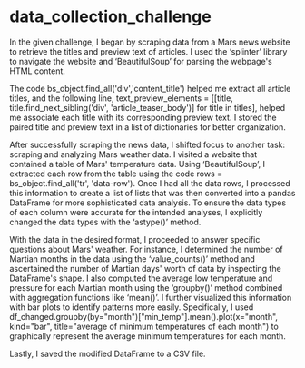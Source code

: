 # data_collection_challenge
In the given challenge, I began by scraping data from a Mars news website to retrieve the titles and preview text of articles. I used the ‘splinter’ library to navigate the website and ‘BeautifulSoup’ for parsing the webpage's HTML content. 

The code bs_object.find_all('div','content_title') helped me extract all article titles, and the following line, text_preview_elements = [[title, title.find_next_sibling('div', 'article_teaser_body')] for title in titles], helped me associate each title with its corresponding preview text. I stored the paired title and preview text in a list of dictionaries for better organization.

After successfully scraping the news data, I shifted focus to another task: scraping and analyzing Mars weather data. I visited a website that contained a table of Mars' temperature data. Using ‘BeautifulSoup’, I extracted each row from the table using the code rows = bs_object.find_all('tr', 'data-row'). Once I had all the data rows, I processed this information to create a list of lists that was then converted into a pandas DataFrame for more sophisticated data analysis. To ensure the data types of each column were accurate for the intended analyses, I explicitly changed the data types with the ‘astype()’ method.

With the data in the desired format, I proceeded to answer specific questions about Mars' weather. For instance, I determined the number of Martian months in the data using the ‘value_counts()’ method and ascertained the number of Martian days' worth of data by inspecting the DataFrame's shape. I also computed the average low temperature and pressure for each Martian month using the ‘groupby()’ method combined with aggregation functions like ‘mean()’. I further visualized this information with bar plots to identify patterns more easily. Specifically, I used df_changed.groupby(by="month")["min_temp"].mean().plot(x="month", kind="bar", title="average of minimum temperatures of each month") to graphically represent the average minimum temperatures for each month.

Lastly, I saved the modified DataFrame to a CSV file.
